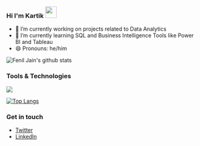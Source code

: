 ### Hi I'm Kartik <img src="https://raw.githubusercontent.com/MartinHeinz/MartinHeinz/master/wave.gif" width="30px">

- 🔭 I’m currently working on projects related to Data Analytics
- 🌱 I’m currently learning SQL and Business Intelligence Tools like Power BI and Tableau
- 😄 Pronouns: he/him

![Fenil Jain's github stats](https://github-readme-stats.vercel.app/api?username=VKartik07&theme=great-gatsby&show_icons=true)

### Tools & Technologies
![](https://img.shields.io/badge/Language-Python-informational?style=flat&logo=Python&logoColor=white)

[![Top Langs](https://github-readme-stats.vercel.app/api/top-langs/?username=VKartik07&theme=great-gatsby&show_icons=true)](https://github.com/feniljain/github-readme-stats)

### Get in touch

- [Twitter](https://twitter.com/VKartik15)
- [LinkedIn](https://twitter.com/V_Kartik07)
